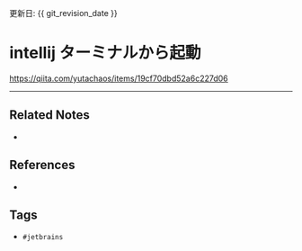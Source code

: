 更新日: {{ git_revision_date }}

# intellij ターミナルから起動
https://qiita.com/yutachaos/items/19cf70dbd52a6c227d06

---
## Related Notes
- 

## References
- 

## Tags
- `#jetbrains`
